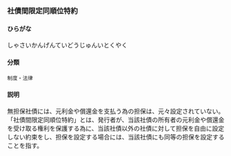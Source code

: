 <div style="display:none;">

## [あ行](securities-terms?id=あ行)
## [か行](securities-terms?id=か行)
## [さ行](securities-terms?id=さ行)

</div>

### 社債間限定同順位特約

#### ひらがな

しゃさいかんげんていどうじゅんいとくやく

#### 分類

`制度・法律`

#### 説明

無担保社債には、元利金や償還金を支払う為の担保は、元々設定されていない。「社債間限定同順位特約」とは、発行者が、当該社債の所有者の元利金や償還金を受け取る権利を保護する為に、当該社債以外の社債に対して担保を自由に設定しない約束をし、担保を設定する場合には、当該社債にも同等の担保を設定することを指す。

<div style="display:none;">

## [た行](securities-terms?id=た行)
## [な行](securities-terms?id=な行)
## [は行](securities-terms?id=は行)
## [ま行](securities-terms?id=ま行)
## [や行](securities-terms?id=や行)
## [ら行](securities-terms?id=ら行)
## [わ行](securities-terms?id=わ行)
## [英数字・記号](securities-terms?id=英数字・記号)

</div>


